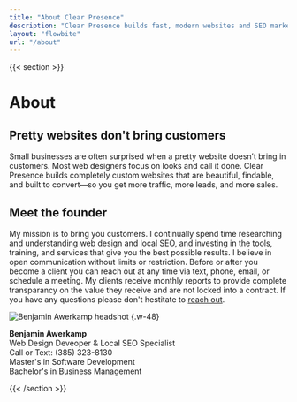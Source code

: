 ```yaml
---
title: "About Clear Presence"
description: "Clear Presence builds fast, modern websites and SEO marketing for small businesses—so you show up on Google Search & Maps and get more calls"
layout: "flowbite"
url: "/about"
---
```


{{< section >}}

# About

## Pretty websites don't bring customers

Small businesses are often surprised when a pretty website doesn’t bring in customers. Most web designers focus on looks and call it done. Clear Presence builds completely custom websites that are beautiful, findable, and built to convert—so you get more traffic, more leads, and more sales.

## Meet the founder

My mission is to bring you customers. I continually spend time researching and understanding web design and local SEO, and investing in the tools, training, and services that give you the best possible results. I believe in open communication without limits or restriction. Before or after you become a client you can reach out at any time via text, phone, email, or schedule a meeting. My clients receive monthly reports to provide complete transparancy on the value they receive and are not locked into a contract. If you have any questions please don't hestitate to [reach out](/contact).


![Benjamin Awerkamp headshot](/media/utah-seo-specialist-web-design-expert-profile-picture.avif)
{.w-48}

**Benjamin Awerkamp** <br>
Web Design Deveoper & Local SEO Specialist <br>
Call or Text: (385) 323-8130 <br>
Master's in Software Development <br>
Bachelor's in Business Management

{{< /section >}}



